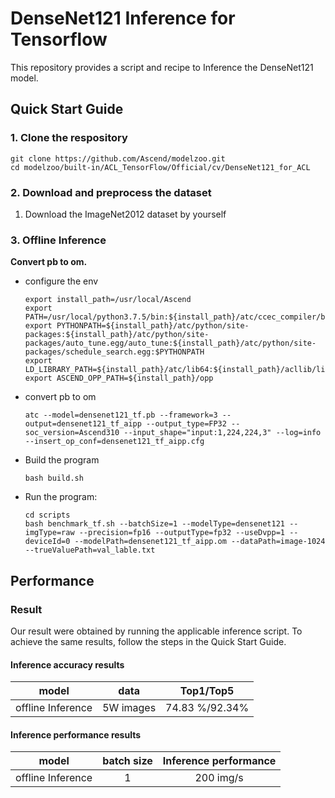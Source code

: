 

# DenseNet121 Inference for Tensorflow 

This repository provides a script and recipe to Inference the DenseNet121 model.

## Quick Start Guide

### 1. Clone the respository

```shell
git clone https://github.com/Ascend/modelzoo.git
cd modelzoo/built-in/ACL_TensorFlow/Official/cv/DenseNet121_for_ACL
```

### 2. Download and preprocess the dataset

1. Download the ImageNet2012 dataset by yourself

 

### 3. Offline Inference

**Convert pb to om.**

- configure the env

  ```
  export install_path=/usr/local/Ascend
  export PATH=/usr/local/python3.7.5/bin:${install_path}/atc/ccec_compiler/bin:${install_path}/atc/bin:$PATH
  export PYTHONPATH=${install_path}/atc/python/site-packages:${install_path}/atc/python/site-packages/auto_tune.egg/auto_tune:${install_path}/atc/python/site-packages/schedule_search.egg:$PYTHONPATH
  export LD_LIBRARY_PATH=${install_path}/atc/lib64:${install_path}/acllib/lib64:$LD_LIBRARY_PATH
  export ASCEND_OPP_PATH=${install_path}/opp
  ```

- convert pb to om

  ```
  atc --model=densenet121_tf.pb --framework=3 --output=densenet121_tf_aipp --output_type=FP32 --soc_version=Ascend310 --input_shape="input:1,224,224,3" --log=info --insert_op_conf=densenet121_tf_aipp.cfg
  ```

- Build the program

  ```
  bash build.sh
  ```

- Run the program:

  ```
  cd scripts
  bash benchmark_tf.sh --batchSize=1 --modelType=densenet121 --imgType=raw --precision=fp16 --outputType=fp32 --useDvpp=1 --deviceId=0 --modelPath=densenet121_tf_aipp.om --dataPath=image-1024 --trueValuePath=val_lable.txt
  ```



## Performance

### Result

Our result were obtained by running the applicable inference script. To achieve the same results, follow the steps in the Quick Start Guide.

#### Inference accuracy results

|       model       | **data**  |   Top1/Top5    |
| :---------------: | :-------: | :------------: |
| offline Inference | 5W images | 74.83 %/92.34% |

#### Inference performance results

|       model       | batch size | Inference performance |
| :---------------: | :--------: | :-------------------: |
| offline Inference |     1      |       200 img/s       |